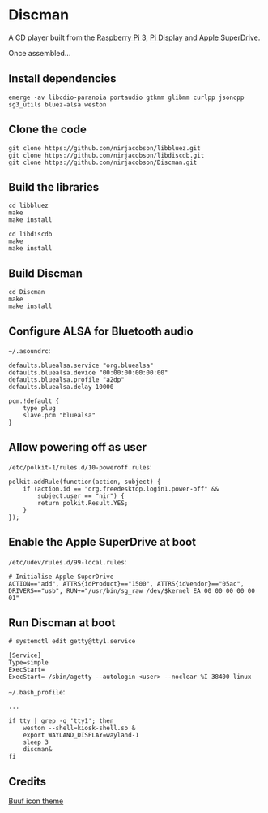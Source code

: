 # Discman
A CD player built from the [Raspberry Pi 3](https://www.raspberrypi.org/products/raspberry-pi-3-model-b/), [Pi Display](https://shop.pimoroni.com/products/raspberry-pi-7-touchscreen-display-with-frame) and [Apple SuperDrive](https://www.apple.com/shop/product/MD564LL/A/apple-usb-superdrive).

Once assembled...

## Install dependencies
```
emerge -av libcdio-paranoia portaudio gtkmm glibmm curlpp jsoncpp sg3_utils bluez-alsa weston
```

## Clone the code
```
git clone https://github.com/nirjacobson/libbluez.git
git clone https://github.com/nirjacobson/libdiscdb.git
git clone https://github.com/nirjacobson/Discman.git
```

## Build the libraries
```
cd libbluez
make
make install

cd libdiscdb
make
make install
```

## Build Discman
```
cd Discman
make
make install
```

## Configure ALSA for Bluetooth audio
`~/.asoundrc`:
```
defaults.bluealsa.service "org.bluealsa"
defaults.bluealsa.device "00:00:00:00:00:00"
defaults.bluealsa.profile "a2dp"
defaults.bluealsa.delay 10000

pcm.!default {
    type plug
    slave.pcm "bluealsa"
}
```

## Allow powering off as user

`/etc/polkit-1/rules.d/10-poweroff.rules`:
```
polkit.addRule(function(action, subject) {
    if (action.id == "org.freedesktop.login1.power-off" &&
        subject.user == "nir") {
        return polkit.Result.YES;
    }
});
```

## Enable the Apple SuperDrive at boot
`/etc/udev/rules.d/99-local.rules`:
```
# Initialise Apple SuperDrive
ACTION=="add", ATTRS{idProduct}=="1500", ATTRS{idVendor}=="05ac", DRIVERS=="usb", RUN+="/usr/bin/sg_raw /dev/$kernel EA 00 00 00 00 00 01"
```

## Run Discman at boot
```
# systemctl edit getty@tty1.service

[Service]
Type=simple
ExecStart=
ExecStart=-/sbin/agetty --autologin <user> --noclear %I 38400 linux
```

`~/.bash_profile`:
```
...

if tty | grep -q 'tty1'; then
    weston --shell=kiosk-shell.so &
    export WAYLAND_DISPLAY=wayland-1
    sleep 3
    discman&
fi
```
## Credits

 [Buuf icon theme](https://www.gnome-look.org/p/1012512/)
